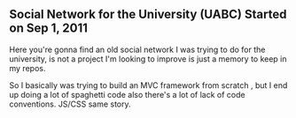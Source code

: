 
## Social Network for the University (UABC) Started on Sep 1, 2011
Here you're gonna find an old social network I was trying to do for the university, 
is not a project I'm looking to improve is just a memory to keep in my repos. 

So I basically was trying to build an MVC framework from scratch , but I end up doing a lot of spaghetti code also 
there's a lot of lack of code conventions. JS/CSS same story. 
